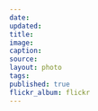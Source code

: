 ```yaml
---
date:
updated:
title:
image:
caption:
source:
layout: photo
tags:
published: true
flickr_album: flickr
---
```


